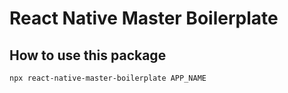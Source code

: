 # React Native Master Boilerplate

## How to use this package

```
npx react-native-master-boilerplate APP_NAME
```
